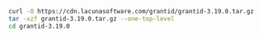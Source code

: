 ﻿```sh
curl -O https://cdn.lacunasoftware.com/grantid/grantid-3.19.0.tar.gz
tar -xzf grantid-3.19.0.tar.gz --one-top-level
cd grantid-3.19.0
```

